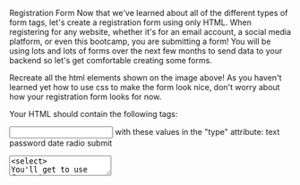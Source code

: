 Registration Form
Now that we've learned about all of the different types of form tags, let's create a registration form using only HTML. When registering for any website, whether it's for an email account, a social media platform, or even this bootcamp, you are submitting a form! You will be using lots and lots of forms over the next few months to send data to your backend so let's get comfortable creating some forms.



Recreate all the html elements shown on the image above! As you haven't learned yet how to use css to make the form look nice, don't worry about how your registration form looks for now.

Your HTML should contain the following tags:

<input> with these values in the "type" attribute:
text
password
date
radio
submit
<textarea>
<select>
You'll get to use forms in one way or another in almost every assignment for the rest of the bootcamp so don't feel the need to memorize all of the different form tags and attributes today. You can always come back to this chapter for reference! In the next assignment, we'll create a fake blog using forms as well as all of the other HTML tags we learned today!

NOTE: Remember to validate your code before submitting it. HTML validation services such as the free W3C Markup Validation Service are useful debuggers that help you identify rendering errors.
